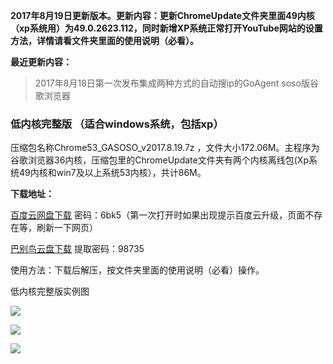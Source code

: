 **2017年8月19日更新版本。更新内容：更新ChromeUpdate文件夹里面49内核（xp系统用）为49.0.2623.112，同时新增XP系统正常打开YouTube网站的设置方法，详情请看文件夹里面的使用说明（必看）。**

**最近更新内容：**

> 2017年8月18日第一次发布集成两种方式的自动搜ip的GoAgent soso版谷歌浏览器


### 低内核完整版 （适合windows系统，包括xp）

压缩包名称Chrome53_GASOSO_v2017.8.19.7z ，文件大小172.06M。主程序为谷歌浏览器36内核，压缩包里的ChromeUpdate文件夹有两个内核离线包(Xp系统49内核和win7及以上系统53内核），共计86M。

**下载地址：**

[百度云网盘下载](https://pan.baidu.com/s/1qYkGBwC) 密码：6bk5（第一次打开时如果出现提示百度云升级，页面不存在等，刷新一下网页）

[巴别鸟云盘下载](https://www.babel.cc/share.do?s=8888218876100532) 提取密码：98735

使用方法：下载后解压，按文件夹里面的使用说明（必看）操作。

低内核完整版实例图

![](https://raw.githubusercontent.com/Alvin9999/pac2/master/softimag/53chromesoso001.png)

![](https://raw.githubusercontent.com/Alvin9999/pac2/master/xxmini0.PNG)

![](https://raw.githubusercontent.com/Alvin9999/pac2/master/xxmini1.PNG)


